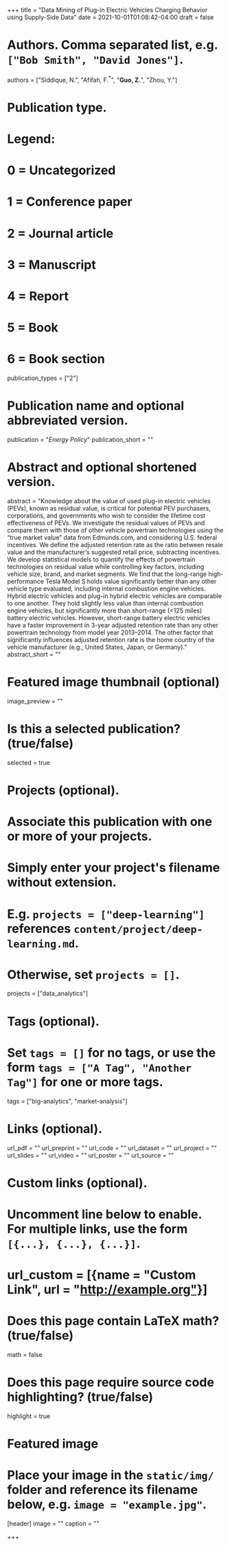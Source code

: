 +++
title = "Data Mining of Plug-in Electric Vehicles Charging Behavior using Supply-Side Data"
date = 2021-10-01T01:08:42-04:00
draft = false

# Authors. Comma separated list, e.g. `["Bob Smith", "David Jones"]`.
authors = ["Siddique, N.", "Afifah, F.$^\ast$", "**Guo, Z.**", "Zhou, Y."]

# Publication type.
# Legend:
# 0 = Uncategorized
# 1 = Conference paper
# 2 = Journal article
# 3 = Manuscript
# 4 = Report
# 5 = Book
# 6 = Book section
publication_types = ["2"]

# Publication name and optional abbreviated version.
publication = "*Energy Policy*"
publication_short = ""

# Abstract and optional shortened version.
abstract = "Knowledge about the value of used plug-in electric vehicles (PEVs), known as residual value, is critical for potential PEV purchasers, corporations, and governments who wish to consider the lifetime cost effectiveness of PEVs. We investigate the residual values of PEVs and compare them with those of other vehicle powertrain technologies using the “true market value” data from Edmunds.com, and considering U.S. federal incentives. We define the adjusted retention rate as the ratio between resale value and the manufacturer’s suggested retail price, subtracting incentives. We develop statistical models to quantify the effects of powertrain technologies on residual value while controlling key factors, including vehicle size, brand, and market segments. We find that the long-range high-performance Tesla Model S holds value significantly better than any other vehicle type evaluated, including internal combustion engine vehicles. Hybrid electric vehicles and plug-in hybrid electric vehicles are comparable to one another. They hold slightly less value than internal combustion engine vehicles, but significantly more than short-range (<125 miles) battery electric vehicles. However, short-range battery electric vehicles have a faster improvement in 3-year adjusted retention rate than any other powertrain technology from model year 2013–2014. The other factor that significantly influences adjusted retention rate is the home country of the vehicle manufacturer (e.g., United States, Japan, or Germany)."
abstract_short = ""

# Featured image thumbnail (optional)
image_preview = ""

# Is this a selected publication? (true/false)
selected = true

# Projects (optional).
#   Associate this publication with one or more of your projects.
#   Simply enter your project's filename without extension.
#   E.g. `projects = ["deep-learning"]` references `content/project/deep-learning.md`.
#   Otherwise, set `projects = []`.
projects = ["data_analytics"]

# Tags (optional).
#   Set `tags = []` for no tags, or use the form `tags = ["A Tag", "Another Tag"]` for one or more tags.
tags = ["big-analytics", "market-analysis"]

# Links (optional).
url_pdf = ""
url_preprint = ""
url_code = ""
url_dataset = ""
url_project = ""
url_slides = ""
url_video = ""
url_poster = ""
url_source = ""

# Custom links (optional).
#   Uncomment line below to enable. For multiple links, use the form `[{...}, {...}, {...}]`.
# url_custom = [{name = "Custom Link", url = "http://example.org"}]

# Does this page contain LaTeX math? (true/false)
math = false

# Does this page require source code highlighting? (true/false)
highlight = true

# Featured image
# Place your image in the `static/img/` folder and reference its filename below, e.g. `image = "example.jpg"`.
[header]
image = ""
caption = ""

+++
